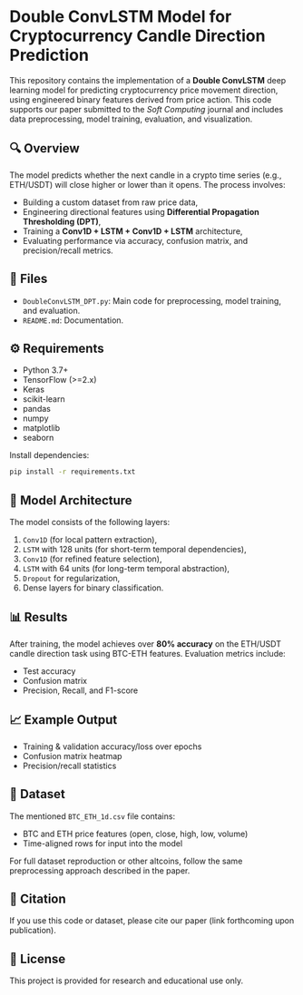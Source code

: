 
# Double ConvLSTM Model for Cryptocurrency Candle Direction Prediction

This repository contains the implementation of a **Double ConvLSTM** deep learning model for predicting cryptocurrency price movement direction, using engineered binary features derived from price action. This code supports our paper submitted to the *Soft Computing* journal and includes data preprocessing, model training, evaluation, and visualization.

## 🔍 Overview

The model predicts whether the next candle in a crypto time series (e.g., ETH/USDT) will close higher or lower than it opens. The process involves:

- Building a custom dataset from raw price data,
- Engineering directional features using **Differential Propagation Thresholding (DPT)**,
- Training a **Conv1D + LSTM + Conv1D + LSTM** architecture,
- Evaluating performance via accuracy, confusion matrix, and precision/recall metrics.

## 📂 Files

- `DoubleConvLSTM_DPT.py`: Main code for preprocessing, model training, and evaluation.
- `README.md`: Documentation.

## ⚙️ Requirements

- Python 3.7+
- TensorFlow (>=2.x)
- Keras
- scikit-learn
- pandas
- numpy
- matplotlib
- seaborn

Install dependencies:

```bash
pip install -r requirements.txt
```

## 🧠 Model Architecture

The model consists of the following layers:

1. `Conv1D` (for local pattern extraction),
2. `LSTM` with 128 units (for short-term temporal dependencies),
3. `Conv1D` (for refined feature selection),
4. `LSTM` with 64 units (for long-term temporal abstraction),
5. `Dropout` for regularization,
6. Dense layers for binary classification.

## 📊 Results

After training, the model achieves over **80% accuracy** on the ETH/USDT candle direction task using BTC-ETH features. Evaluation metrics include:

- Test accuracy
- Confusion matrix
- Precision, Recall, and F1-score

## 📈 Example Output

- Training & validation accuracy/loss over epochs
- Confusion matrix heatmap
- Precision/recall statistics

## 📁 Dataset

The mentioned `BTC_ETH_1d.csv` file contains:
- BTC and ETH price features (open, close, high, low, volume)
- Time-aligned rows for input into the model

For full dataset reproduction or other altcoins, follow the same preprocessing approach described in the paper.

## 🔬 Citation

If you use this code or dataset, please cite our paper (link forthcoming upon publication).

## 📜 License

This project is provided for research and educational use only.
